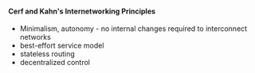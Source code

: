 #### Cerf and Kahn's Internetworking Principles
- Minimalism, autonomy - no internal changes required to interconnect networks
- best-effort service model
- stateless routing
- decentralized control